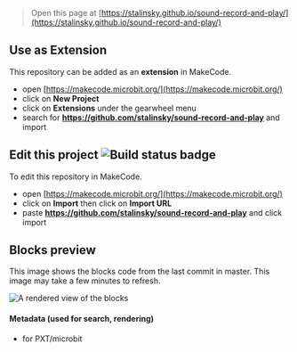 
> Open this page at [https://stalinsky.github.io/sound-record-and-play/](https://stalinsky.github.io/sound-record-and-play/)

## Use as Extension

This repository can be added as an **extension** in MakeCode.

* open [https://makecode.microbit.org/](https://makecode.microbit.org/)
* click on **New Project**
* click on **Extensions** under the gearwheel menu
* search for **https://github.com/stalinsky/sound-record-and-play** and import

## Edit this project ![Build status badge](https://github.com/stalinsky/sound-record-and-play/workflows/MakeCode/badge.svg)

To edit this repository in MakeCode.

* open [https://makecode.microbit.org/](https://makecode.microbit.org/)
* click on **Import** then click on **Import URL**
* paste **https://github.com/stalinsky/sound-record-and-play** and click import

## Blocks preview

This image shows the blocks code from the last commit in master.
This image may take a few minutes to refresh.

![A rendered view of the blocks](https://github.com/stalinsky/sound-record-and-play/raw/master/.github/makecode/blocks.png)

#### Metadata (used for search, rendering)

* for PXT/microbit
<script src="https://makecode.com/gh-pages-embed.js"></script><script>makeCodeRender("{{ site.makecode.home_url }}", "{{ site.github.owner_name }}/{{ site.github.repository_name }}");</script>
